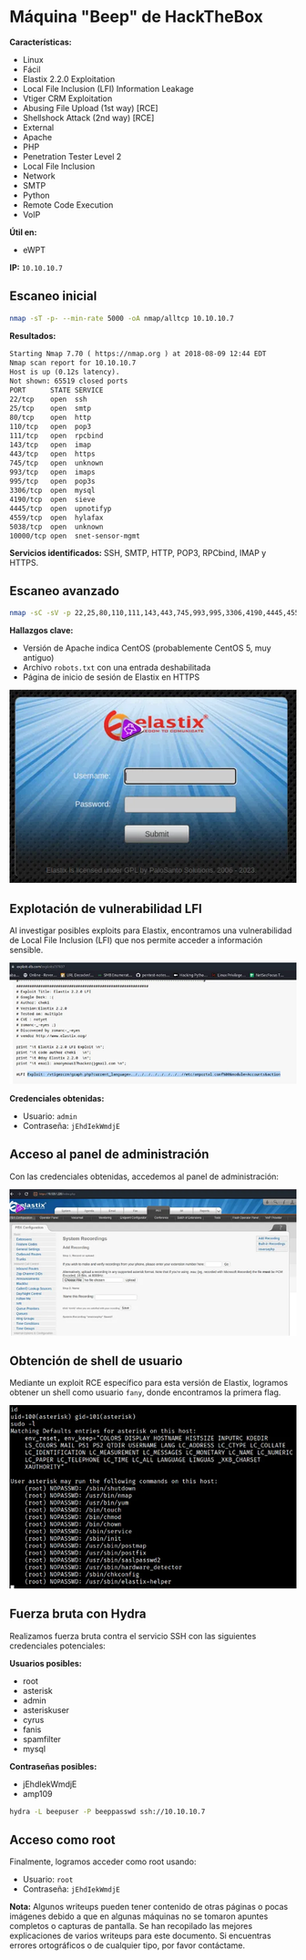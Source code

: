 # Máquina "Beep" de HackTheBox

**Características:**

- Linux  
- Fácil  
- Elastix 2.2.0 Exploitation 
- Local File Inclusion (LFI) Information Leakage 
- Vtiger CRM Exploitation 
- Abusing File Upload (1st way) [RCE] 
- Shellshock Attack (2nd way) [RCE]
- External
- Apache
- PHP
- Penetration Tester Level 2
- Local File Inclusion
- Network
- SMTP
- Python
- Remote Code Execution
- VoIP

**Útil en:**

- eWPT

**IP:** `10.10.10.7`

## Escaneo inicial

```bash
nmap -sT -p- --min-rate 5000 -oA nmap/alltcp 10.10.10.7
```

**Resultados:**
```
Starting Nmap 7.70 ( https://nmap.org ) at 2018-08-09 12:44 EDT
Nmap scan report for 10.10.10.7
Host is up (0.12s latency).
Not shown: 65519 closed ports
PORT      STATE SERVICE
22/tcp    open  ssh
25/tcp    open  smtp
80/tcp    open  http
110/tcp   open  pop3
111/tcp   open  rpcbind
143/tcp   open  imap
443/tcp   open  https
745/tcp   open  unknown
993/tcp   open  imaps
995/tcp   open  pop3s
3306/tcp  open  mysql
4190/tcp  open  sieve
4445/tcp  open  upnotifyp
4559/tcp  open  hylafax
5038/tcp  open  unknown
10000/tcp open  snet-sensor-mgmt
```

**Servicios identificados:** SSH, SMTP, HTTP, POP3, RPCbind, IMAP y HTTPS.

## Escaneo avanzado

```bash
nmap -sC -sV -p 22,25,80,110,111,143,443,745,993,995,3306,4190,4445,4559,5038,10000 -oA nmap/scriptstcp 10.10.10.7
```

**Hallazgos clave:**
- Versión de Apache indica CentOS (probablemente CentOS 5, muy antiguo)
- Archivo `robots.txt` con una entrada deshabilitada
- Página de inicio de sesión de Elastix en HTTPS

![Página de inicio de Elastix](/secciones/posts/imagenes/beep/web1.webp)

## Explotación de vulnerabilidad LFI

Al investigar posibles exploits para Elastix, encontramos una vulnerabilidad de Local File Inclusion (LFI) que nos permite acceder a información sensible.

![Explotación LFI](/secciones/posts/imagenes/beep/web2.webp)

**Credenciales obtenidas:**
- Usuario: `admin`
- Contraseña: `jEhdIekWmdjE`

## Acceso al panel de administración

Con las credenciales obtenidas, accedemos al panel de administración:

![Panel de administración](/secciones/posts/imagenes/beep/panel1.webp)

## Obtención de shell de usuario

Mediante un exploit RCE específico para esta versión de Elastix, logramos obtener un shell como usuario `fany`, donde encontramos la primera flag.

![Escalada de privilegios](/secciones/posts/imagenes/beep/escalada.webp)

## Fuerza bruta con Hydra

Realizamos fuerza bruta contra el servicio SSH con las siguientes credenciales potenciales:

**Usuarios posibles:**
- root
- asterisk
- admin
- asteriskuser
- cyrus
- fanis
- spamfilter
- mysql

**Contraseñas posibles:**
- jEhdIekWmdjE
- amp109

```bash
hydra -L beepuser -P beeppasswd ssh://10.10.10.7
```

## Acceso como root

Finalmente, logramos acceder como root usando:
- Usuario: `root`
- Contraseña: `jEhdIekWmdjE`

**Nota:** Algunos writeups pueden tener contenido de otras páginas o pocas imágenes debido a que en algunas máquinas no se tomaron apuntes completos o capturas de pantalla. Se han recopilado las mejores explicaciones de varios writeups para este documento. Si encuentras errores ortográficos o de cualquier tipo, por favor contáctame.
